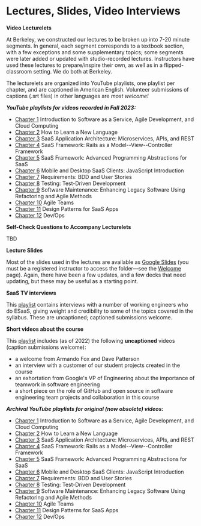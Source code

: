 # Lectures, Slides, Video Interviews

**Video Lecturelets**

At Berkeley, we constructed our lectures to be broken up into 7-20 minute segments. In general, each segment corresponds to a textbook section, with a few exceptions and some supplementary topics; some segments were later added or updated with studio-recorded lectures. Instructors have used these lectures to prepare/inspire their own, as well as in a flipped-classroom setting. We do both at Berkeley.

The lecturelets are organized into YouTube playlists, one playlist per chapter, and are captioned in American English. Volunteer submissions of captions (.srt files) in other languages are _most welcome!_

_**YouTube playlists for videos recorded in Fall 2023:**_

* [Chapter 1](https://www.youtube.com/playlist?list=PLeMMGxq3FPxiCtrNMxkR10r3WxfNwRA\_E) Introduction to Software as a Service, Agile Development, and Cloud Computing
* [Chapter 2](https://www.youtube.com/playlist?list=PLeMMGxq3FPxi172l51zkD85nxzBLIAMy8) How to Learn a New Language
* [Chapter 3](https://youtube.com/playlist?list=PLeMMGxq3FPxjMfAaytAuUvsa5A2yCvibq\&si=uWTe7xyYSKoj34tx) SaaS Application Architecture: Microservices, APIs, and REST
* [Chapter 4](https://www.youtube.com/playlist?list=PLeMMGxq3FPxg1K\_1ijLSPKxUWmmS4pz5p) SaaS Framework: Rails as a Model--View--Controller Framework
* [Chapter 5](https://www.youtube.com/playlist?list=PLeMMGxq3FPxhqh\_fJUuNHiu9ePUzNmzIW) SaaS Framework: Advanced Programming Abstractions for SaaS
* [Chapter 6](https://www.youtube.com/playlist?list=PLeMMGxq3FPxgU93UaK7drCX1c1QePZ7yi) Mobile and Desktop SaaS Clients: JavaScript Introduction
* [Chapter 7](https://www.youtube.com/playlist?list=PLeMMGxq3FPxjutjgtih7vy2n1Lfi5icBd) Requirements: BDD and User Stories
* [Chapter 8](https://www.youtube.com/playlist?list=PLeMMGxq3FPxgx3HKXKKXltEYniCXmOsdk) Testing: Test-Driven Development
* [Chapter 9](https://www.youtube.com/playlist?list=PLeMMGxq3FPxhQAtcrOCca-0Oj1NfhM3KI) Software Maintenance: Enhancing Legacy Software Using Refactoring and Agile Methods
* [Chapter 10](https://www.youtube.com/playlist?list=PLeMMGxq3FPxiE4l8UYuacXeYkrL9t0aYH) Agile Teams
* [Chapter 11](https://www.youtube.com/playlist?list=PLeMMGxq3FPxgbMJv\_sS1\_H0WIXLdevqES) Design Patterns for SaaS Apps
* [Chapter 12](https://www.youtube.com/playlist?list=PLeMMGxq3FPxgrqiyguLsMBHsDc6wcWq0a) Dev/Ops



**Self-Check Questions to Accompany Lecturelets**

TBD

**Lecture Slides**

Most of the slides used in the lectures are available as [Google Slides](https://drive.google.com/drive/folders/1YJpubP97LxvfJYLYXsq4JxQ-TQIWZO2f?usp=sharing) (you must be a registered instructor to access the folder—see the [Welcome](../) page). Again, there have been a few updates, and a few decks that need updating, but these may be useful as a starting point.

**SaaS TV interviews**

This [playlist](https://youtube.com/playlist?list=PLeMMGxq3FPxiFmDh98ysUroIhmkewfO4i) contains interviews with a number of working engineers who do ESaaS, giving weight and credibility to some of the topics covered in the syllabus. These are uncaptioned; captioned submissions welcome.

**Short videos about the course**

This [playlist](https://youtube.com/playlist?list=PLeMMGxq3FPxjyflGWxsutxceHqBHk7Oyc) includes (as of 2022) the following **uncaptioned** videos (caption submissions welcome):

* a welcome from Armando Fox and Dave Patterson
* an interview with a customer of our student projects created in the course
* an exhortation from Google's VP of Engineering about the importance of teamwork in software engineering
* a short piece on the role of GitHub and open source in software engineering team projects and collaboration in this course

_**Archival YouTube playlists for original (now obsolete) videos:**_

* [Chapter 1](https://www.youtube.com/playlist?list=PLeMMGxq3FPxjcFZVmvkuc5tW2HtTkqlgP) Introduction to Software as a Service, Agile Development, and Cloud Computing
* [Chapter 2](https://www.youtube.com/playlist?list=PLeMMGxq3FPxh7\_76PotmzGsZGM8Q1Vthl) How to Learn a New Language
* [Chapter 3](https://www.youtube.com/playlist?list=PLeMMGxq3FPxgAcnQh5eHqTfO4Ucs5JORw) SaaS Application Architecture: Microservices, APIs, and REST
* [Chapter 4](https://www.youtube.com/playlist?list=PLeMMGxq3FPxjBbeB\_aZ4L8Wo91rEds\_GD) SaaS Framework: Rails as a Model--View--Controller Framework
* [Chapter 5](https://www.youtube.com/playlist?list=PLeMMGxq3FPxgeKHXxYOkV4JKCbRg5gWpg) SaaS Framework: Advanced Programming Abstractions for SaaS
* [Chapter 6](https://www.youtube.com/playlist?list=PLeMMGxq3FPxghXCpd4twByvWG6RKWcxHN) Mobile and Desktop SaaS Clients: JavaScript Introduction
* [Chapter 7](https://www.youtube.com/playlist?list=PLeMMGxq3FPxjbdVAkCU99UumJDWuLvg-l) Requirements: BDD and User Stories
* [Chapter 8](https://www.youtube.com/playlist?list=PLeMMGxq3FPxh\_gCC98WbEfpRt5UBFrjAT) Testing: Test-Driven Development
* [Chapter 9](https://www.youtube.com/playlist?list=PLeMMGxq3FPxjSeso1JXLqmqXPDB0Ka-L3) Software Maintenance: Enhancing Legacy Software Using Refactoring and Agile Methods
* [Chapter 10](https://www.youtube.com/playlist?list=PLeMMGxq3FPxjO97PniMI2kfRyR4\_MnT3t) Agile Teams
* [Chapter 11](https://www.youtube.com/playlist?list=PLeMMGxq3FPxhmpbjhY8yurexXmuF4Fvai) Design Patterns for SaaS Apps
* [Chapter 12](https://www.youtube.com/playlist?list=PLeMMGxq3FPxh\_vJS0\_FVhudNMJ2cA95cH) Dev/Ops
